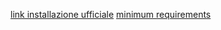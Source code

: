 [link installazione ufficiale](https://foundryvtt.com/article/installation/)
[minimum requirements](https://foundryvtt.com/article/requirements/)



